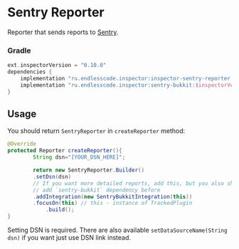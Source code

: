 # Sentry Reporter
Reporter that sends reports to [Sentry](https://sentry.io/).  

### Gradle
```groovy
ext.inspectorVersion = "0.10.0"
dependencies {
    implementation "ru.endlesscode.inspector:inspector-sentry-reporter:$inspectorVersion"
    implementation "ru.endlesscode.inspector:sentry-bukkit:$inspectorVersion" // If you want SentryBukkitIntegration
}
```

## Usage
You should return `SentryReporter` in `createReporter` method:
```java
@Override
protected Reporter createReporter(){
        String dsn="[YOUR_DSN_HERE]";

        return new SentryReporter.Builder()
        .setDsn(dsn)
        // If you want more detailed reports, add this, but you also should
        // add `sentry-bukkit` dependency before
        .addIntegration(new SentryBukkitIntegration(this))
        .focusOn(this) // this - instance of TrackedPlugin
            .build();
}
```
Setting DSN is required.
There are also available `setDataSourceName(String dsn)` if you want just use DSN link instead.
